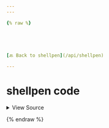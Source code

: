 ```yaml
---
---

{% raw %}





[🔙 Back to shellpen](/api/shellpen)

---
```








<!-- Todo, if there are no subcommands under the child commands, use a smaller heading size -->

# shellpen code



<details>
  <summary>View Source</summary>

{% endraw %}
{% highlight sh %}
"code")
  shellpen result "$@"
{% endhighlight %}
{% raw %}

</details>








  
{% endraw %}
